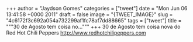 
+++
author = "Jaydson Gomes"
categories = ["tweet"]
date = "Mon Jun 06 13:41:58 +0000 2011"
draft = false
image = "{TWEET_IMAGE}"
slug = "4c6172f3c692a054a732299af1fc78af7dd88665"
tags = ["tweet"]
title = """30 de Agosto tem coisa no..."""
+++
30 de Agosto tem coisa nova do Red Hot Chili Peppers http://www.redhotchilipeppers.com
